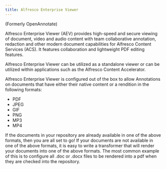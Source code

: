 ```yaml
---
title: Alfresco Enterprise Viewer
---
```


(Formerly OpenAnnotate)

Alfresco Enterprise Viewer (AEV) provides high-speed and secure viewing of document, video and audio content with team collaborative annotation, redaction and other modern document capabilities for Alfresco Content Services (ACS). It features collaboration and lightweight PDF editing features.

Alfresco Enterprise Viewer can be utilized as a standalone viewer or can be utilized within applications such as the Alfresco Content Accelerator.

Alfresco Enterprise Viewer is configured out of the box to allow Annotations on documents that have either their native content or a rendition in the following formats:

- PDF
- JPEG
- GIF
- PNG
- MP3
- MP4

If the documents in your repository are already available in one of the above formats, then you are all set to go! If your documents are not available in one of the above formats, it is easy to write a transformer that will render your documents into one of the above formats. The most common example of this is to configure all .doc or .docx files to be rendered into a pdf when they are checked into the repository.
